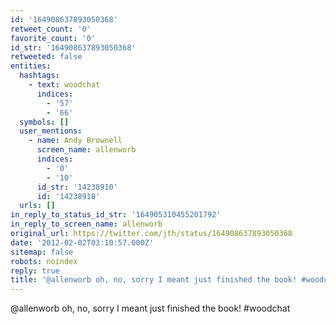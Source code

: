```yaml
---
id: '164908637893050368'
retweet_count: '0'
favorite_count: '0'
id_str: '164908637893050368'
retweeted: false
entities:
  hashtags:
    - text: woodchat
      indices:
        - '57'
        - '66'
  symbols: []
  user_mentions:
    - name: Andy Brownell
      screen_name: allenworb
      indices:
        - '0'
        - '10'
      id_str: '14238910'
      id: '14238910'
  urls: []
in_reply_to_status_id_str: '164905310455201792'
in_reply_to_screen_name: allenworb
original_url: https://twitter.com/jth/status/164908637893050368
date: '2012-02-02T03:10:57.000Z'
sitemap: false
robots: noindex
reply: true
title: '@allenworb oh, no, sorry I meant just finished the book! #woodchat'
---
```


@allenworb oh, no, sorry I meant just finished the book! #woodchat